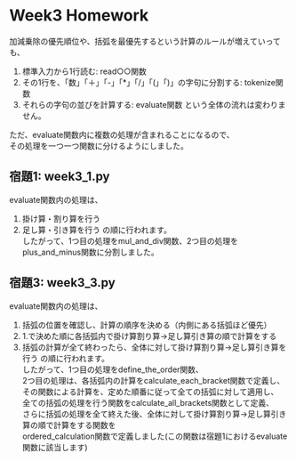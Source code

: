 # Week3 Homework
  
加減乗除の優先順位や、括弧を最優先するという計算のルールが増えていっても、
1. 標準入力から1行読む: read○○関数
2. その1行を、「数」「＋」「-」「*」「/」「(」「)」の字句に分割する: tokenize関数
3. それらの字句の並びを計算する: evaluate関数
という全体の流れは変わりません。  

ただ、evaluate関数内に複数の処理が含まれることになるので、  
その処理を一つ一つ関数に分けるようにしました。  
  
## 宿題1: week3_1.py
evaluate関数内の処理は、
1. 掛け算・割り算を行う
2. 足し算・引き算を行う
の順に行われます。  
したがって、1つ目の処理をmul_and_div関数、2つ目の処理をplus_and_minus関数に分割しました。  
  
## 宿題3: week3_3.py
evaluate関数内の処理は、  
1. 括弧の位置を確認し、計算の順序を決める（内側にある括弧ほど優先）
2. 1.で決めた順に各括弧内で掛け算割り算->足し算引き算の順で計算をする
3. 括弧の計算が全て終わったら、全体に対して掛け算割り算->足し算引き算を行う
の順に行われます。  
したがって、1つ目の処理をdefine_the_order関数、  
2つ目の処理は、各括弧内の計算をcalculate_each_bracket関数で定義し、  
その関数による計算を、定めた順番に従って全ての括弧に対して適用し、  
全ての括弧の処理を行う関数をcalculate_all_brackets関数として定義、  
さらに括弧の処理を全て終えた後、全体に対して掛け算割り算->足し算引き算の順で計算をする関数を  
ordered_calculation関数で定義しました(この関数は宿題1におけるevaluate関数に該当します)  
